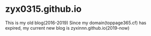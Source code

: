 # zyx0315.github.io
This is my old blog(2016-2019)
Since my domain(toppage365.cf) has expired, my current new blog is zyxinnn.github.io(2019-now)
